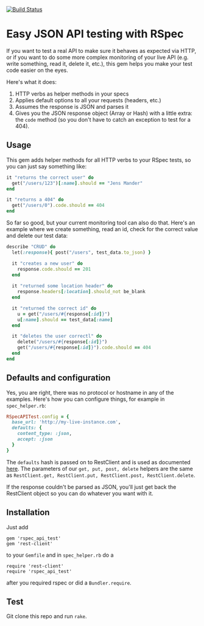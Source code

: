 [![Build
Status](https://travis-ci.org/jayniz/rspec-api-test.png?branch=master)](https://travis-ci.org/jayniz/rspec-api-test)

Easy JSON API testing with RSpec
================================

If you want to test a real API to make sure it behaves as
expected via HTTP, or if you want to do some more complex
monitoring of your live API (e.g. write something, read it,
delete it, etc.), this gem helps you make your test code easier
on the eyes.

Here's what it does:

1. HTTP verbs as helper methods in your specs
2. Applies default options to all your requests (headers, etc.)
3. Assumes the response is JSON and parses it
4. Gives you the JSON response object (Array or Hash) with a
   little extra: the `code` method (so you don't have to 
   catch an exception to test for a 404).

Usage
-----

This gem adds helper methods for all HTTP verbs to your RSpec
tests, so you can just say something like:

```ruby
it "returns the correct user" do
  get("/users/123")[:name].should == "Jens Mander"
end

it "returns a 404" do 
  get("/users/0").code.should == 404
end
```

So far so good, but your current monitoring tool can also do that.
Here's an example where we create something, read an id, check
for the correct value and delete our test data:

```ruby
describe "CRUD" do
  let(:response){ post("/users", test_data.to_json) }

  it "creates a new user" do
    response.code.should == 201
  end
  
  it "returned some location header" do
    response.headers[:location].should_not be_blank
  end

  it "returned the correct id" do
    u = get("/users/#{response[:id]}")
    u[:name].should == test_data[:name]
  end

  it "deletes the user correctl" do
    delete("/users/#{response[:id]}")
    get("/users/#{response[:id]}").code.should == 404
  end
end
```

Defaults and configuration
--------------------------

Yes, you are right, there was no protocol or hostname in any
of the examples. Here's how you can configure things, for example
in `spec_helper.rb`:

```ruby
RSpecAPITest.config = {
  base_url: 'http://my-live-instance.com',
  defaults: {
    content_type: :json,
    accept: :json
  }
}
```

The `defaults` hash is passed on to RestClient and is used as
documented [here](https://github.com/archiloque/rest-client).
The parameters of our `get, put, post, delete` helpers are 
the same as `RestClient.get, RestClient.put, RestClient.post,
RestClient.delete`.

If the response couldn't be parsed as JSON, you'll just get
back the RestClient object so you can do whatever you want with
it.

Installation
------------
Just add

    gem 'rspec_api_test'
    gem 'rest-client'

to your `Gemfile` and in `spec_helper.rb` do a 

    require 'rest-client'
    require 'rspec_api_test'

after you required rspec or did a `Bundler.require`.


Test
----
Git clone this repo and run `rake`.
